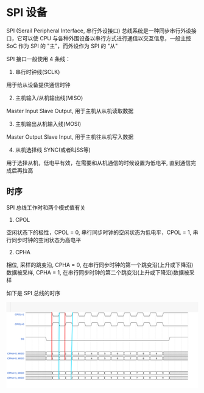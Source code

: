 # SPI 设备

SPI (Serail Peripheral Interface, 串行外设接口) 总线系统是一种同步串行外设接口，它可以使 CPU 与各种外围设备以串行方式进行通信以交互信息，一般主控 SoC 作为 SPI 的 "主"，而外设作为 SPI 的 "从"

SPI 接口一般使用 4 条线：

1. 串行时钟线(SCLK)

用于给从设备提供通信时钟

2. 主机输入/从机输出线(MISO)

Master Input Slave Output, 用于主机从从机读取数据

3. 主机输出从机输入线(MOSI)

Master Output Slave Input, 用于主机往从机写入数据

4. 从机选择线 SYNC(或者叫SS等)

用于选择从机，低电平有效，在需要和从机通信的时候设置为低电平, 直到通信完成后再拉高


## 时序

SPI 总线工作时和两个模式值有关

1. CPOL

空闲状态下的极性，CPOL = 0, 串行同步时钟的空闲状态为低电平，CPOL = 1, 串行同步时钟的空闲状态为高电平

2. CPHA

相位, 采样的跳变沿, CPHA = 0, 在串行同步时钟的第一个跳变沿(上升或下降沿)数据被采样, CPHA = 1, 在串行同步时钟的第二个跳变沿(上升或下降沿)数据被采样


如下是 SPI 总线的时序

![SPI总线时序](../../images/spi.png)
